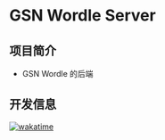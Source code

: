 # GSN Wordle Server

## 项目简介

- GSN Wordle 的后端

## 开发信息

[![wakatime](https://wakatime.com/badge/user/c4514f01-2455-4665-8c86-194659ba07a6/project/018e4170-dad5-482e-bfe3-aa1887cecb7d.svg)](https://wakatime.com/badge/user/c4514f01-2455-4665-8c86-194659ba07a6/project/018e4170-dad5-482e-bfe3-aa1887cecb7d)
